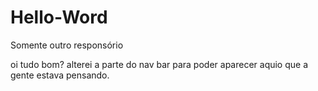 # Hello-Word
Somente outro responsório

oi tudo bom? alterei a parte do nav bar para poder aparecer aquio que a gente estava pensando.
